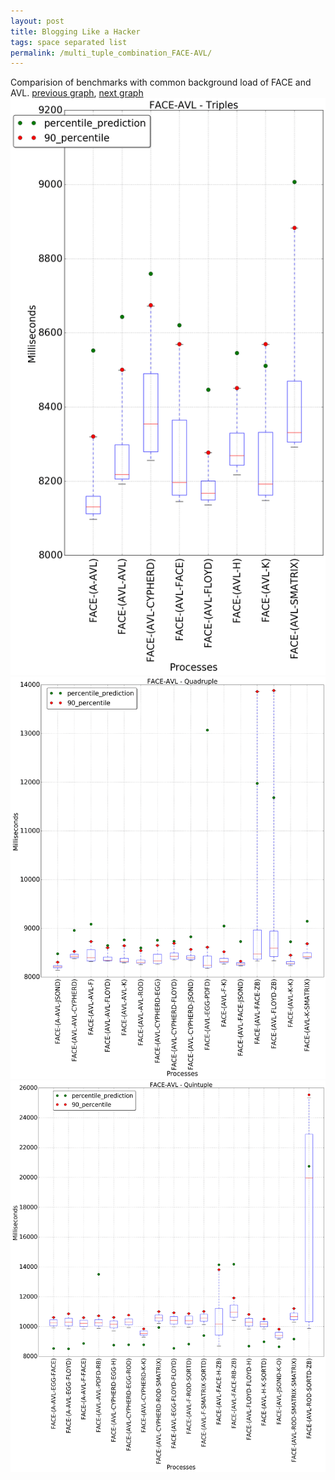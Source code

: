 ```yaml
---
layout: post
title: Blogging Like a Hacker
tags: space separated list
permalink: /multi_tuple_combination_FACE-AVL/
---
```


Comparision of benchmarks with common background load of FACE and AVL.
[previous graph](../multi_tuple_combination_F-ZB/), [next graph](../multi_tuple_combination_FACE-A/)
<img src="./images/triple/FACE/FACE-AVL_box.png" alt="graph figure"><img src="./images/quadruple/FACE/FACE-AVL_box.png" alt="graph figure"><img src="./images/quintuple/FACE/FACE-AVL_box.png" alt="graph figure">